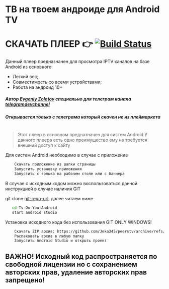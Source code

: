 # ТВ на твоем андроиде для Android TV
# СКАЧАТЬ ПЛЕЕР 👉 [![Build Status](https://travis-ci.org/joemccann/dillinger.svg?branch=master)][release]

Данный плеер предназначен для просмотра IPTV каналов на базе Android из основного:
- Легкий вес;
- Совместимость со всеми устройствами;
- Работа на андроид 10+

##### Автор [Evgeniy Zolotov] специально для телеграм канала [telegramdevchannel]
##### Открывается только с телеграма который скачен не из плеймаркета
#
> Этот плеер в основном предназначен для систем Android
> У данного плеера есть одно преимущество ему не требуется внешний доступ к сайту

Для систем Android необходимо в случае с приложение
```sh
    Скачать приложение из шапки страницы
    Запустить установку приложения
    Запустить с ярлыка на рабочем столе или с баннера
````

В случае с исходным кодом можно воспользоваться данной инструкцией в случае наличия GIT

git clone [git-repo-url], далее читаем ниже

```sh
   cd Tv-On-You-Android
   start android studio
`````

Установка исходного кода без использования GIT ONLY WINDOWS!

````sh
    Скачать ZIP архив: https://github.com/Jeka345/peerstv/archive/refs/heads/main.zip
    Распаковать архив в любую папку
    Запустить Android Studio и открыть проект
``````
   [git-repo-url]: <https://github.com/Jeka345/Tv-On-You-Android.git>
   [Evgeniy Zolotov]: <https://t.me/SmallVeins>
   [telegramdevchannel]: <https://t.me/devcm_jeka345old>
   [github-source-nogit]: <https://github.com/Jeka345/Tv-On-You-Android>
   [release]: <https://github.com/Jeka345/Tv-On-You-Android/releases/download/Main/app-release-androidtv.apk>
   
## ВАЖНО! Исходный код распространяется по свободной лицензии но с сохранением авторских прав, удаление авторских прав запрещено!
